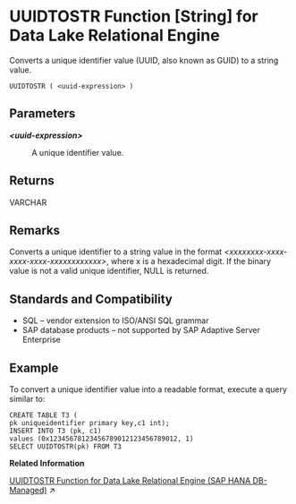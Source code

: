 <!-- loioa58e3ffd84f2101593c5c09c7d64fec4 -->

# UUIDTOSTR Function \[String\] for Data Lake Relational Engine

Converts a unique identifier value \(UUID, also known as GUID\) to a string value.



```
UUIDTOSTR ( <uuid-expression> )
```



<a name="loioa58e3ffd84f2101593c5c09c7d64fec4__UUIDTOSTR_parm1"/>

## Parameters


<dl>
<dt><b>

*<uuid-expression\>*

</b></dt>
<dd>

A unique identifier value.



</dd>
</dl>



<a name="loioa58e3ffd84f2101593c5c09c7d64fec4__UUIDTOSTR_returns1"/>

## Returns

VARCHAR



<a name="loioa58e3ffd84f2101593c5c09c7d64fec4__UUIDTOSTR_remarks1"/>

## Remarks

Converts a unique identifier to a string value in the format *<xxxxxxxx-xxxx-xxxx-xxxx-xxxxxxxxxxxx\>*, where x is a hexadecimal digit. If the binary value is not a valid unique identifier, NULL is returned.



<a name="loioa58e3ffd84f2101593c5c09c7d64fec4__UUIDTOSTR_standards1"/>

## Standards and Compatibility

-   SQL – vendor extension to ISO/ANSI SQL grammar
-   SAP database products – not supported by SAP Adaptive Server Enterprise



<a name="loioa58e3ffd84f2101593c5c09c7d64fec4__UUIDTOSTR_example1"/>

## Example

To convert a unique identifier value into a readable format, execute a query similar to:

```
CREATE TABLE T3 (
pk uniqueidentifier primary key,c1 int);
INSERT INTO T3 (pk, c1) 
values (0x12345678123456789012123456789012, 1)
SELECT UUIDTOSTR(pk) FROM T3
```

**Related Information**  


[UUIDTOSTR Function for Data Lake Relational Engine (SAP HANA DB-Managed)](https://help.sap.com/viewer/a898e08b84f21015969fa437e89860c8/2023_2_QRC/en-US/60f4cba865204365bd10f0d9cfb44fc6.html "Converts a unique identifier value (UUID, also known as GUID) to a string value.") :arrow_upper_right:


